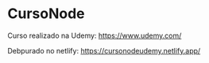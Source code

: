 # CursoNode
Curso realizado na Udemy: https://www.udemy.com/

Debpurado no netlify:
https://cursonodeudemy.netlify.app/